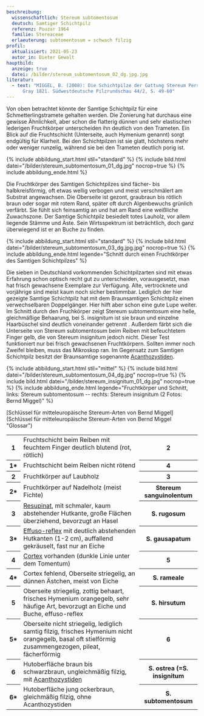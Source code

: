 ```yaml
---
beschreibung:
  wissenschaftlich: Stereum subtomentosum
  deutsch: Samtiger Schichtpilz
  referenz: Pouzar 1964
  familie: Stereaceae
  erlaeuterung: subtomentosum = schwach filzig
profil:
  aktualisiert: 2021-05-23
  autor_in: Dieter Gewalt
hauptbild:
  anzeige: true
  datei: /bilder/stereum_subtomentosum_02_dg.jpg.jpg
literatur:
  - text: "MIGGEL, B. (2008): Die Schichtpilze der Gattung Stereum Pers. ex S. F.
      Gray 1821. Südwestdeutsche Pilzrundschau 44/2, S. 49-60"
---
```

Von oben betrachtet könnte der Samtige Schichtpilz für eine Schmetterlingstramete gehalten werden. Die Zonierung hat durchaus eine gewisse Ähnlichkeit, aber schon die flatterig dünnen und sehr elastischen lederigen Fruchtkörper unterscheiden ihn deutlich von den Trameten. Ein Blick auf die Fruchtschicht (Unterseite, auch Hymenium genannt) sorgt endgültig für Klarheit. Bei den Schichtpilzen ist sie glatt, höchstens mehr oder weniger runzelig, während sie bei den Trameten deutlich porig ist.

{% include abbildung_start.html stil="standard" %}
{% include bild.html datei="/bilder/stereum_subtomentosum_01_dg.jpg" nocrop=true %}
{% include abbildung_ende.html %}

Die Fruchtkörper des Samtigen Schichtpilzes sind fächer- bis halbkreisförmig, oft etwas wellig verbogen und meist verschmälert am Substrat angewachsen. Die Oberseite ist gezont, graubraun bis rötlich braun oder sogar mit rotem Rand, später oft durch Algenbewuchs grünlich verfärbt. Sie fühlt sich feinsamtig an und hat am Rand eine weißliche Zuwachszone. Der Samtige Schichtpilz besiedelt totes Lauholz, vor allem liegende Stämme und Äste. Sein Wirtsspektrum ist beträchtlich, doch ganz überwiegend ist er an Buche zu finden.

{% include abbildung_start.html stil="standard" %}
{% include bild.html datei="/bilder/stereum_subtomentosum_03_dg.jpg.jpg" nocrop=true %}
{% include abbildung_ende.html legende="Schnitt durch einen Fruchtkörper des Samtigen Schichtpilzes" %}

Die sieben in Deutschland vorkommenden Schichtpilzarten sind mit etwas Erfahrung schon optisch recht gut zu unterscheiden, vorausgesetzt, man hat frisch gewachsene Exemplare zur Verfügung. Alte, vertrocknete und vorjährige sind meist kaum noch sicher bestimmbar. Lediglich der hier gezeigte Samtige Schichtpilz hat mit dem Braunsamtigen Schichtpilz einen verwechselbaren Doppelgänger. Hier hilft aber schon eine gute Lupe weiter. Im Schnitt durch den Fruchkörper zeigt Stereum subtomentosum eine helle, gleichmäßige Behaarung, bei S. insignitum ist sie braun und einzelne Haarbüschel sind deutlich voneinander getrennt . Außerdem färbt sich die Unterseite von Stereum subtomentosum beim Reiben mit befeuchtetem Finger gelb, die von Stereum insignitum jedoch nicht. Dieser Test funktioniert nur bei frisch gewachsenen Fruchtkörpern. Sollten immer noch Zweifel bleiben, muss das Mikroskop ran. Im Gegensatz zum Samtigen Schichtpilz besitzt der Braunsamtige sogenannte [Acanthozystiden](Acanthozystiden "Glossar").

{% include abbildung_start.html stil="mittel" %}
{% include bild.html datei="/bilder/stereum_subtomentosum_04_dg.jpg" nocrop=true %}
{% include bild.html datei="/bilder/stereum_insignitum_01_dg.jpg" nocrop=true %}
{% include abbildung_ende.html legende="Fruchtkörper und Schnitt, links: Stereum subtomentosum -- rechts: Stereum insignitum (2 Fotos: Bernd Miggel)" %}

[Schlüssel für mitteleuropäische Stereum-Arten von Bernd Miggel](Schlüssel für mitteleuropäische Stereum-Arten von Bernd Miggel "Glossar")

<div class="table-responsive">
<table class="table">
<tr>
  <th>1</th>
  <td>Fruchtschicht beim Reiben mit feuchtem Finger deutlich blutend (rot, rötlich)</td>
  <th><i class="fas fa-arrow-right"></i> 2</th>
</tr>
<tr>
  <th>1*</th>
  <td>Fruchtschicht beim Reiben nicht rötend</td>
  <th><i class="fas fa-arrow-right"></i> 4</th>
</tr>
<tr>
  <th>2</th>
  <td>Fruchtkörper auf Laubholz</td>
  <th><i class="fas fa-arrow-right"></i> 3</th>
</tr>
<tr>
  <th>2*</th>
  <td>Fruchtkörper auf Nadelholz (meist Fichte)</td>
  <th>Stereum sanguinolentum</th>
</tr>
<tr>
  <th>3</th>
  <td><a href="resupinat" title="Glossar">Resupinat</a>, mit schmaler, kaum abstehender Hutkante, große Flächen überziehend, bevorzugt an Hasel </td>
  <th>S. rugosum</th>
</tr>
<tr>
<th>3*</th>
<td><a href="effuso-reflex" title="Glossar">Effuso-reflex</a> mit deutlich abstehenden Hutkanten (1-2 cm), auffallend gekräuselt, fast nur an Eiche</td>
<th>S. gausapatum</th>
</tr>
<tr>
<th>4</th>
<td><a href="Cortex" title="Glossar">Cortex</a> vorhanden (dunkle Linie unter dem Tomentum) </td>
<th><i class="fas fa-arrow-right"></i> 5</th>
</tr>
<tr>
<th>4*</th>
<td>Cortex fehlend, Oberseite striegelig, an dünnen Ästchen, meist von Eiche </td>
<th>S. rameale</th>
</tr>
<tr>
<th>5</th>
<td>Oberseite striegelig, zottig behaart, frisches Hymenium orangegelb, sehr häufige Art, bevorzugt an Eiche und Buche, effuso-reflex </td>
<th>S. hirsutum</th>
</tr>
<tr>
<th>5*</th>
<td>Oberseite nicht striegelig, lediglich samtig filzig, frisches Hymenium nicht orangegelb, basal oft stielförmig zusammengezogen, pileat, fächerförmig </td>
<th><i class="fas fa-arrow-right"></i> 6</th>
</tr><tr>
<th>6</th>
<td>Hutoberfläche braun bis schwarzbraun, ungleichmäßig filzig, mit <a href="Acanthozystiden" title="Glossar">Acanthozystiden</a></td>
<th>S. ostrea (=S. insignitum</th>
</tr>
<tr>
<th>6*</th>
<td>Hutoberfläche jung ockerbraun, gleichmäßig filzig, ohne Acanthozystiden </td>
<th>S. subtomentosum</th>
</tr><tr>
</tr>
</table>
</div>